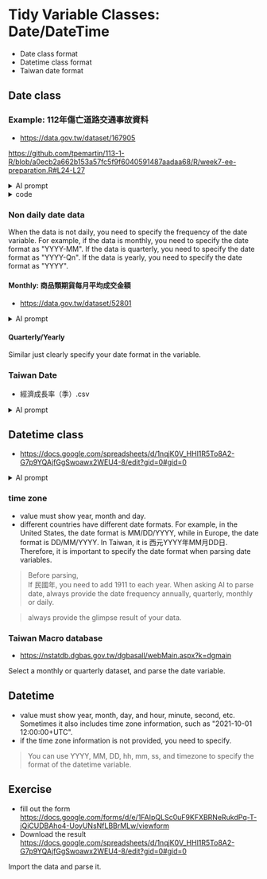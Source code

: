 # Tidy Variable Classes: Date/DateTime

  - Date class format
  - Datetime class format
  - Taiwan date format

## Date class

### Example: 112年傷亡道路交通事故資料

  - <https://data.gov.tw/dataset/167905>

<https://github.com/tpemartin/113-1-R/blob/a0ecb2a662b153a57fc5f9f6040591487aadaa68/R/week7-ee-preparation.R#L24-L27>

<details>
<summary>AI prompt</summary>

Parse data frame `trafficAccidents` 的"發生日期"欄位成為date class, 它目前的格式為yyyymmdd，例如20160101。
</details>

<details>

<summary>code </summary>

<https://github.com/tpemartin/113-1-R/blob/a0ecb2a662b153a57fc5f9f6040591487aadaa68/R/week7-ee-preparation.R#L29-L32>

</details>

### Non daily date data

When the data is not daily, you need to specify the frequency of the date variable. For example, if the data is monthly, you need to specify the date format as "YYYY-MM". If the data is quarterly, you need to specify the date format as "YYYY-Qn". If the data is yearly, you need to specify the date format as "YYYY".

#### Monthly: 商品類期貨每月平均成交金額

  - <https://data.gov.tw/dataset/52801>
 
  
<details>

<summary>AI prompt</summary>  
Parse data frame `future` 的"資料年月"變數成為datet class，它目前的格式為"yyyymm", 例如"202409"為西元2024年9月。

</details>

#### Quarterly/Yearly

Similar just clearly specify your date format in the variable. 


### Taiwan Date

  - 經濟成長率（季）.csv

<details>

<summary>AI prompt</summary>

Parse data frame `growth` 的"統計期"變數成為date class，它目前的格式為Taiwan date的"TTT年第Q季", 例如"108年第1季"。

</details>

## Datetime class

 - <https://docs.google.com/spreadsheets/d/1nqjK0V_HHl1R5To8A2-G7p9YQAjfGgSwoawx2WEU4-8/edit?gid=0#gid=0>

<details>

<summary>AI prompt</summary>

Parse data frame `survey` 的"Timestamp"變數成為datetime class，它目前的格式為"mm/dd/yyyy hh:mm:ss", 例如"12/01/2016 12:00:00"

</details>

### time zone

  - value must show year, month and day.   
  - different countries have different date formats. For example, in the United States, the date format is MM/DD/YYYY, while in Europe, the date format is DD/MM/YYYY. In Taiwan, it is 西元YYYY年MM月DD日. Therefore, it is important to specify the date format when parsing date variables. 

> Before parsing,  
> If 民國年, you need to add 1911 to each year.
> When asking AI to parse date, always provide the date frequency annually, quarterly, monthly or daily.

> always provide the glimpse result of your data.

### Taiwan Macro database

  - <https://nstatdb.dgbas.gov.tw/dgbasall/webMain.aspx?k=dgmain>

Select a monthly or quarterly dataset, and parse the date variable.

## Datetime 

  - value must show year, month, day, and hour, minute, second, etc. Sometimes it also includes time zone information, such as "2021-10-01 12:00:00+UTC".   
  - if the time zone information is not provided, you need to specify. 


> You can use YYYY, MM, DD, hh, mm, ss, and timezone to specify the format of the datetime variable.


## Exercise

  - fill out the form <https://docs.google.com/forms/d/e/1FAIpQLSc0uF9KFXBRNeRukdPq-T-jQiCUDBAho4-UoyUNsNfLBBrMLw/viewform>  
  - Download the result <https://docs.google.com/spreadsheets/d/1nqjK0V_HHl1R5To8A2-G7p9YQAjfGgSwoawx2WEU4-8/edit?gid=0#gid=0>  
  
Import the data and parse it.